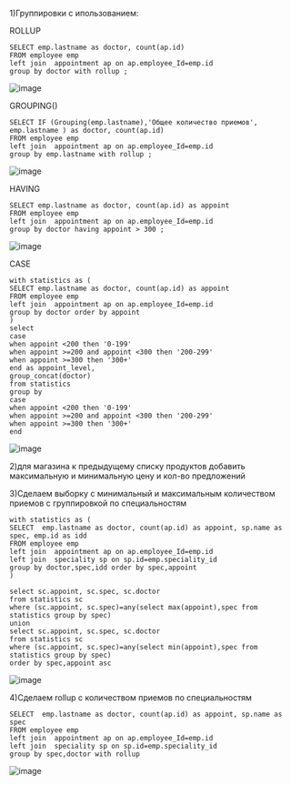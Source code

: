 1)Группировки с ипользованием: 

ROLLUP
```
SELECT emp.lastname as doctor, count(ap.id) 
FROM employee emp
left join  appointment ap on ap.employee_Id=emp.id
group by doctor with rollup ;
```
![image](https://github.com/MusinRustamR/BD_Clinic/assets/126672650/c1a2dc87-eec3-47f6-8044-acdab65424ae)

GROUPING()
```
SELECT IF (Grouping(emp.lastname),'Общее количество приемов', emp.lastname ) as doctor, count(ap.id) 
FROM employee emp
left join  appointment ap on ap.employee_Id=emp.id
group by emp.lastname with rollup ;
```
![image](https://github.com/MusinRustamR/BD_Clinic/assets/126672650/cf2bb92e-be31-49b6-b034-2c0f1f2c5065)


HAVING
```
SELECT emp.lastname as doctor, count(ap.id) as appoint
FROM employee emp
left join  appointment ap on ap.employee_Id=emp.id
group by doctor having appoint > 300 ;
```
![image](https://github.com/MusinRustamR/BD_Clinic/assets/126672650/cb232cf1-ec59-445d-8f53-28bec5610bd8)

CASE
```
with statistics as (
SELECT emp.lastname as doctor, count(ap.id) as appoint
FROM employee emp
left join  appointment ap on ap.employee_Id=emp.id
group by doctor order by appoint
)
select 
case
when appoint <200 then '0-199'
when appoint >=200 and appoint <300 then '200-299'
when appoint >=300 then '300+'
end as appoint_level,
group_concat(doctor)
from statistics
group by 
case
when appoint <200 then '0-199'
when appoint >=200 and appoint <300 then '200-299'
when appoint >=300 then '300+'
end
```
![image](https://github.com/MusinRustamR/BD_Clinic/assets/126672650/1b616feb-8bb8-4873-a00c-04eba9635f17)


2)для магазина к предыдущему списку продуктов добавить максимальную и минимальную цену и кол-во предложений

3)Cделаем выборку с минимальный и максимальным количеством приемов с группировкой по специальностям
```
with statistics as (
SELECT  emp.lastname as doctor, count(ap.id) as appoint, sp.name as spec, emp.id as idd
FROM employee emp
left join  appointment ap on ap.employee_Id=emp.id
left join  speciality sp on sp.id=emp.speciality_id
group by doctor,spec,idd order by spec,appoint
)

select sc.appoint, sc.spec, sc.doctor
from statistics sc
where (sc.appoint, sc.spec)=any(select max(appoint),spec from statistics group by spec)
union
select sc.appoint, sc.spec, sc.doctor
from statistics sc
where (sc.appoint, sc.spec)=any(select min(appoint),spec from statistics group by spec)
order by spec,appoint asc
```
![image](https://github.com/MusinRustamR/BD_Clinic/assets/126672650/4faafa52-c0f2-4eb0-82dd-82d6f115c1b5)


4)Сделаем rollup с количеством приемов по специальностям
```
SELECT  emp.lastname as doctor, count(ap.id) as appoint, sp.name as spec
FROM employee emp
left join  appointment ap on ap.employee_Id=emp.id
left join  speciality sp on sp.id=emp.speciality_id
group by spec,doctor with rollup 
```
![image](https://github.com/MusinRustamR/BD_Clinic/assets/126672650/ad755bf9-654b-44ac-af2a-5d63664d2b57)

